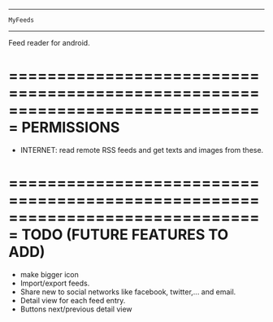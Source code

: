 *******************************************************************************
	MyFeeds
*******************************************************************************
Feed reader for android.

===============================================================================
  PERMISSIONS
===============================================================================

- INTERNET: read remote RSS feeds and get texts and images from these.


===============================================================================
  TODO (FUTURE FEATURES TO ADD)
===============================================================================
- make bigger icon
- Import/export feeds.
- Share new to social networks like facebook, twitter,... and email.
- Detail view for each feed entry.
- Buttons next/previous detail view